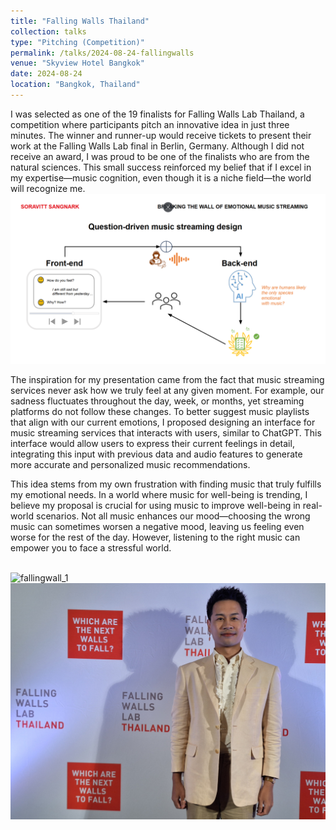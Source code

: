 ```yaml
---
title: "Falling Walls Thailand"
collection: talks
type: "Pitching (Competition)"
permalink: /talks/2024-08-24-fallingwalls
venue: "Skyview Hotel Bangkok"
date: 2024-08-24
location: "Bangkok, Thailand"
---
```


I was selected as one of the 19 finalists for Falling Walls Lab Thailand, a competition where participants pitch an innovative idea in just three minutes. The winner and runner-up would receive tickets to present their work at the Falling Walls Lab final in Berlin, Germany. Although I did not receive an award, I was proud to be one of the finalists who are from the natural sciences. This small success reinforced my belief that if I excel in my expertise—music cognition, even though it is a niche field—the world will recognize me. <br/><img src='/images/fallingwalls/fallingwalls.png' alt='fallingwall_slide'>

The inspiration for my presentation came from the fact that music streaming services never ask how we truly feel at any given moment. For example, our sadness fluctuates throughout the day, week, or months, yet streaming platforms do not follow these changes. To better suggest music playlists that align with our current emotions, I proposed designing an interface for music streaming services that interacts with users, similar to ChatGPT. This interface would allow users to express their current feelings in detail, integrating this input with previous data and audio features to generate more accurate and personalized music recommendations.

This idea stems from my own frustration with finding music that truly fulfills my emotional needs. In a world where music for well-being is trending, I believe my proposal is crucial for using music to improve well-being in real-world scenarios. Not all music enhances our mood—choosing the wrong music can sometimes worsen a negative mood, leaving us feeling even worse for the rest of the day. However, listening to the right music can empower you to face a stressful world.

<br/><img src='/images/fallingwalls/fallingwalls_1.jpg' alt='fallingwall_1'>
<br/><img src='/images/fallingwalls/fallingwalls_2.jpg' alt='fallingwall_2'>




